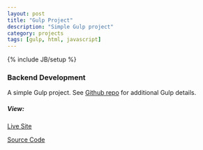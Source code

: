 ```yaml
---
layout: post
title: "Gulp Project"
description: "Simple Gulp project"
category: projects
tags: [gulp, html, javascript]
---
```

{% include JB/setup %}

### Backend Development

A simple Gulp project. 
See [Github repo](https://github.com/gulpjs/gulp) for additional Gulp details.

##### View:

[Live Site](https://isaacdozier.github.io/gulp-app/)

[Source Code](https://github.com/isaacdozier/gulp-app)